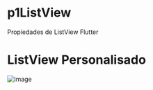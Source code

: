 # p1ListView
Propiedades de ListView Flutter

# ListView Personalisado
![image](https://github.com/user-attachments/assets/b6eb9b53-1d05-4a0a-a214-76299562c5de)
